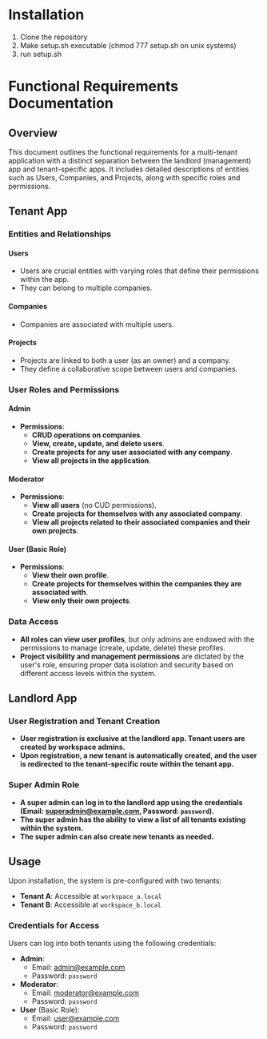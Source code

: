 # Installation

1. Clone the repository
2. Make setup.sh executable (chmod 777 setup.sh on unix systems)
3. run setup.sh

# Functional Requirements Documentation

## Overview

This document outlines the functional requirements for a multi-tenant application with a distinct separation between the
landlord (management) app and tenant-specific apps. It includes detailed descriptions of entities such as Users,
Companies, and Projects, along with specific roles and permissions.

## Tenant App

### Entities and Relationships

#### Users

- Users are crucial entities with varying roles that define their permissions within the app.
- They can belong to multiple companies.

#### Companies

- Companies are associated with multiple users.

#### Projects

- Projects are linked to both a user (as an owner) and a company.
- They define a collaborative scope between users and companies.

### User Roles and Permissions

#### Admin

- **Permissions**:
    - **CRUD operations on companies**.
    - **View, create, update, and delete users**.
    - **Create projects for any user associated with any company**.
    - **View all projects in the application**.

#### Moderator

- **Permissions**:
    - **View all users** (no CUD permissions).
    - **Create projects for themselves with any associated company**.
    - **View all projects related to their associated companies and their own projects**.

#### User (Basic Role)

- **Permissions**:
    - **View their own profile**.
    - **Create projects for themselves within the companies they are associated with**.
    - **View only their own projects**.

### Data Access

- **All roles can view user profiles**, but only admins are endowed with the permissions to manage (create, update,
  delete) these profiles.
- **Project visibility and management permissions** are dictated by the user's role, ensuring proper data isolation and
  security based on different access levels within the system.

## Landlord App

### User Registration and Tenant Creation

- **User registration is exclusive at the landlord app. Tenant users are created by workspace admins.**
- **Upon registration, a new tenant is automatically created, and the user is redirected to the tenant-specific route
  within the tenant app.**

### Super Admin Role

- **A super admin can log in to the landlord app using the credentials (Email: superadmin@example.com,
  Password: `password`).**
- **The super admin has the ability to view a list of all tenants existing within the system.**
- **The super admin can also create new tenants as needed.**

## Usage

Upon installation, the system is pre-configured with two tenants:

- **Tenant A**: Accessible at `workspace_a.local`
- **Tenant B**: Accessible at `workspace_b.local`

### Credentials for Access

Users can log into both tenants using the following credentials:

- **Admin**:
    - Email: admin@example.com
    - Password: `password`
- **Moderator**:
    - Email: moderator@example.com
    - Password: `password`
- **User** (Basic Role):
    - Email: user@example.com
    - Password: `password`
